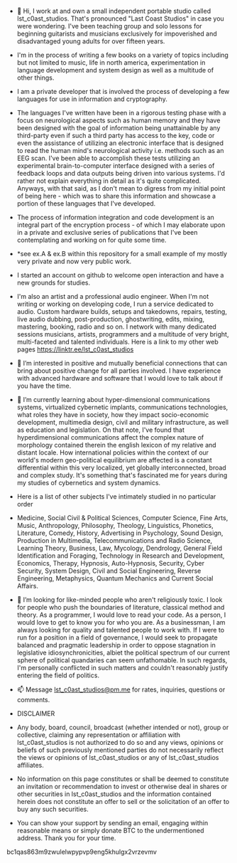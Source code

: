 - 👋 Hi, I work at and own a small independent portable studio called lst_c0ast_studios. That's pronounced "Last Coast Studios" in case you were wondering. I've been teaching group and solo lessons for beginning guitarists and musicians exclusively for impoverished and disadvantaged young adults for over fifteen years.

-  I'm in the process of writing a few books on a variety of topics including but not limited to music, life in north america, experimentation in language development and system design as well as a multitude of other things.

- I am a private developer that is involved the process of developing a few languages for use in information and cryptography.
 
- The languages I've written have been in a rigorous testing phase with a focus on neurological aspects such as human memory and they have been designed with the goal of information being unattainable by any third-party even if such a third party has access to the key, code or even the assistance of utilizing an electronic interface that is designed to read the human mind's neurological activity i.e. methods such as an EEG scan. I've been able to accomplish these tests utilizing an experimental brain-to-computer interface designed with a series of feedback loops and data outputs being driven into various systems. I'd rather not explain everything in detail as it's quite complicated. Anyways, with that said, as I don't mean to digress from my initial point of being here - which was to share this information and showcase a portion of these languages that I've developed.

- The process of information integration and code development is an integral part of the encryption process - of which I may elaborate upon in a private and exclusive series of publications that I've been contemplating and working on for quite some time.

- *see ex.A & ex.B within this repository for a small example of my mostly very private and now very public work.

- I started an account on github to welcome open interaction and have a new grounds for studies. 

- I'm also an artist and a professional audio engineer. When I'm not writing or working on developing code, I run a service dedicated to audio. Custom hardware builds, setups and takedowns, repairs, testing, live audio dubbing, post-production, ghostwriting, edits, mixing, mastering, booking, radio and so on. I network with many dedicated sessions musicians, artists, programmers and a multitude of very bright, multi-faceted and talented individuals. Here is a link to my other web pages https://linktr.ee/lst_c0ast_studios

- 👀 I’m interested in positive and mutually beneficial connections that can bring about positive change for all parties involved. I have experience with advanced hardware and software that I would love to talk about if you have the time. 

- 🌱 I’m currently learning about hyper-dimensional communications systems, virtualized cybernetic implants, communications technologies, what roles they have in society, how they impact socio-economic development, multimedia design, civil and military infrastructure, as well as education and legislation. On that note, I've found that hyperdimensional communications affect the complex nature of morphology contained therein the english lexicon of my relative and distant locale. How international policies within the context of our world's modern geo-political equilibrium are affected is a constant differential within this very localized, yet globally interconnected, broad and complex study. It's something that's fascinated me for years during my studies of cybernetics and system dynamics.
 
- Here is a list of other subjects I've intimately studied in no particular order 

- Medicine, Social Civil & Political Sciences, Computer Science, Fine Arts, Music, Anthropology, Philosophy, Theology, Linguistics, Phonetics, Literature, Comedy, History, Advertising in Psychology, Sound Design, Production in Multimedia, Telecommunications and Radio Science, Learning Theory, Business, Law, Mycology, Dendrology, General Field Identification and Foraging, Technology in Research and Development, Economics, Therapy, Hypnosis, Auto-Hypnosis, Security, Cyber Security, System Design, Civil and Social Engineering, Reverse Engineering, Metaphysics, Quantum Mechanics and Current Social Affairs.

- 💞️ I’m looking for like-minded people who aren't religiously toxic. I look for people who push the boundaries of literature, classical method and theory. As a programmer, I would love to read your code. As a person, I would love to get to know you for who you are. As a businessman, I am always looking for quality and talented people to work with. If I were to run for a position in a field of governance, I would seek to propagate balanced and pragmatic leadership in order to oppose stagnation in legislative idiosynchronicities, albiet the political spectrum of our current sphere of political quandaries can seem unfathomable. In such regards, I'm personally conflicted in such matters and couldn't reasonably justify entering the field of politics.

- 📫 Message lst_c0ast_studios@pm.me for rates, inquiries, questions or comments.

- DISCLAIMER

- Any body, board, council, broadcast (whether intended or not), group or collective, claiming any representation or affiliation with lst_c0ast_studios is not authorized to do so and any views, opinions or beliefs of such previously mentioned parties do not necessarily reflect the views or opinions of lst_c0ast_studios or any of lst_c0ast_studios affiliates.
 
- No information on this page constitutes or shall be deemed to constitute an invitation or recommendation to invest or otherwise deal in shares or other securities in lst_c0ast_studios and the information contained herein does not constitute an offer to sell or the solicitation of an offer to buy any such securities.

- You can show your support by sending an email, engaging within reasonable means or simply donate BTC to the undermentioned address. Thank you for your time.

bc1qas863m9zwulelwpypvp9eng5khulgx2vrzevmv



<!---

--->
